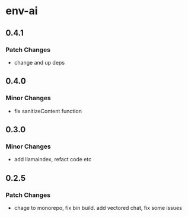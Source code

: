 # env-ai

## 0.4.1

### Patch Changes

- change and up deps

## 0.4.0

### Minor Changes

- fix sanitizeContent function

## 0.3.0

### Minor Changes

- add llamaindex, refact code etc

## 0.2.5

### Patch Changes

- chage to monorepo, fix bin build. add vectored chat, fix some issues
